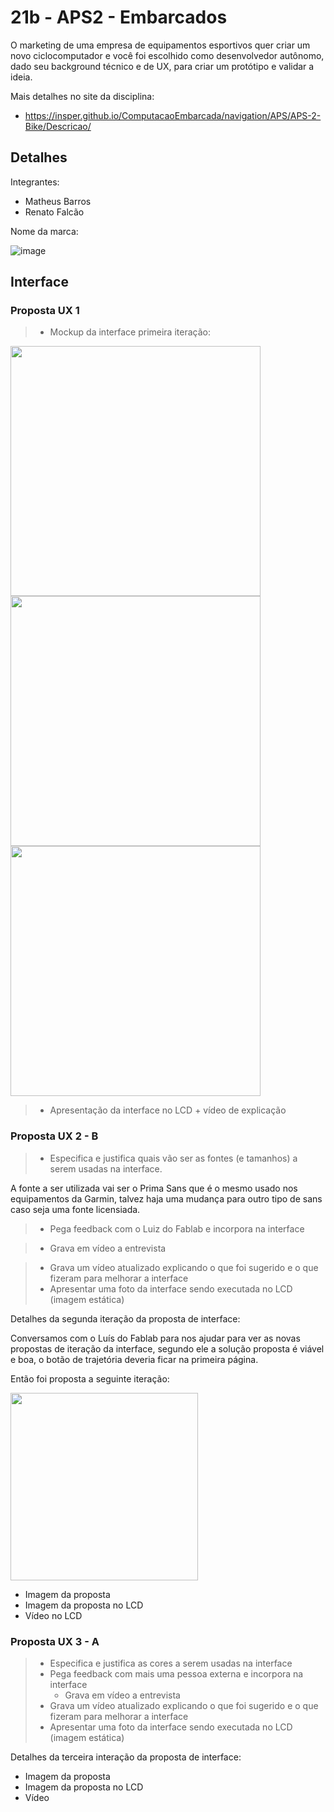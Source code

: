 # 21b - APS2 - Embarcados

O marketing de uma empresa de equipamentos esportivos quer criar um novo ciclocomputador e você foi escolhido como desenvolvedor autônomo, dado seu background técnico e de UX, para criar um protótipo e validar a ideia.

Mais detalhes no site da disciplina:

- https://insper.github.io/ComputacaoEmbarcada/navigation/APS/APS-2-Bike/Descricao/

## Detalhes

Integrantes:

- Matheus Barros
- Renato Falcão

Nome da marca:

![image](https://user-images.githubusercontent.com/15271557/200141390-cd0b2601-97ae-4d4a-92b0-c8d4e66e154f.png)

## Interface

### Proposta UX 1

> - Mockup da interface primeira iteração:


<img src="https://user-images.githubusercontent.com/15271557/200141427-d5c83171-4e81-46ea-a1fa-54a712ce06a7.png" width="400"/>
<img src="https://user-images.githubusercontent.com/15271557/200141981-1ef58cd2-ad92-42e0-9dde-43d2ce5f8eb4.png" width="400"/>
<img src="https://user-images.githubusercontent.com/15271557/200141863-ae777122-4aa2-46c7-acdf-9085d04e0661.png" width="400"/>



> - Apresentação da interface no LCD + vídeo de explicação


### Proposta UX 2 - B

> - Especifica e justifica quais vão ser as fontes (e tamanhos) a serem usadas na interface.

A fonte a ser utilizada vai ser o Prima Sans que é o mesmo usado nos equipamentos da Garmin, talvez haja uma mudança para outro tipo de sans caso seja uma fonte licensiada.

> - Pega feedback com o Luiz do Fablab e incorpora na interface




>   - Grava em vídeo a entrevista

> - Grava um vídeo atualizado explicando o que foi sugerido e o que fizeram para melhorar a interface
> - Apresentar uma foto da interface sendo executada no LCD (imagem estática)

Detalhes da segunda iteração da proposta de interface:

Conversamos com o Luís do Fablab para nos ajudar para ver as novas propostas de iteração da interface,
segundo ele a solução proposta é viável e boa, o botão de trajetória deveria ficar na primeira página.

Então foi proposta a seguinte iteração:

<img src="https://user-images.githubusercontent.com/15271557/200144057-32e77fe8-571f-44be-9135-238ea481a0b8.png" width="300"/>


- Imagem da proposta
- Imagem da proposta no LCD
- Vídeo no LCD

### Proposta UX 3 - A

> - Especifica e justifica as cores a serem usadas na interface
> - Pega feedback com mais uma pessoa externa e incorpora na interface
>     - Grava em vídeo a entrevista
> - Grava um vídeo atualizado explicando o que foi sugerido e o que fizeram para melhorar a interface
> - Apresentar uma foto da interface sendo executada no LCD (imagem estática)

Detalhes da terceira interação da proposta de interface:

<!-- 
 Adicionar texto descrevendo a evolução 
 da interface
-->

- Imagem da proposta
- Imagem da proposta no LCD
- Vídeo 
